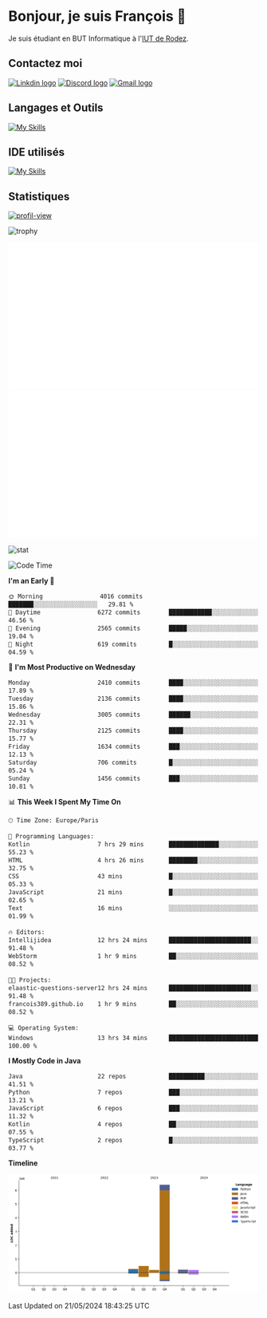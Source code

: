 # Bonjour, je suis François 👋

Je suis étudiant en BUT Informatique à l'[IUT de Rodez](https://iut-rodez.fr).

## Contactez moi

<p>
<a href="https://www.linkedin.com/in/fran%C3%A7ois-de-saint-palais-00985327a/" target="blank"><img src="https://img.shields.io/badge/LinkedIn-0077B5?style=for-the-badge&logo=linkedin&logoColor=white" alt="Linkdin logo"/></a>
<a href="https://discord.gg/francis389" target="blank"><img src="https://img.shields.io/badge/Discord-7289DA?style=for-the-badge&logo=discord&logoColor=white" alt="Discord logo" /></a>
<a href="mailto:francois-sp@gmx.fr" target="blank"><img src="https://img.shields.io/badge/Gmail-D14836?style=for-the-badge&logo=gmail&logoColor=white" alt="Gmail logo"/></a> 
</p>

## Langages et Outils

[![My Skills](https://skillicons.dev/icons?i=java,py,kotlin,spring,git,html,css,sass,svelte,vue,angular,react,bootstrap,ts,jquery,js,php,mysql,sqlite,grafana,linux,windows,figma,postman)](https://skillicons.dev)

## IDE utilisés

[![My Skills](https://skillicons.dev/icons?i=idea,phpstorm,pycharm,androidstudio,vscode,webstorm,eclipse)](https://skillicons.dev)

## Statistiques

[![profil-view](https://komarev.com/ghpvc/?username=francois389&label=Profile%20views&color=0e75b6&style=flat)](https://github.com/ryo-ma/github-profile-trophy)

![trophy](https://github-profile-trophy.vercel.app/?username=Francois389&theme=onedark&column=-1)

![top-lang](https://raw.githubusercontent.com/Francois389/github-stat/master/generated/languages.svg#gh-dark-mode-only)
![](https://raw.githubusercontent.com/Francois389/github-stat/master/generated/overview.svg#gh-dark-mode-only)

![stat](https://github-readme-stats.vercel.app/api?username=francois389&show_icons=true&locale=fr&theme=onedark)

<!--START_SECTION:waka-->
![Code Time](http://img.shields.io/badge/Code%20Time-230%20hrs%209%20mins-blue)

**I'm an Early 🐤** 

```text
🌞 Morning                4016 commits        ███████░░░░░░░░░░░░░░░░░░   29.81 % 
🌆 Daytime                6272 commits        ████████████░░░░░░░░░░░░░   46.56 % 
🌃 Evening                2565 commits        █████░░░░░░░░░░░░░░░░░░░░   19.04 % 
🌙 Night                  619 commits         █░░░░░░░░░░░░░░░░░░░░░░░░   04.59 % 
```
📅 **I'm Most Productive on Wednesday** 

```text
Monday                   2410 commits        ████░░░░░░░░░░░░░░░░░░░░░   17.89 % 
Tuesday                  2136 commits        ████░░░░░░░░░░░░░░░░░░░░░   15.86 % 
Wednesday                3005 commits        ██████░░░░░░░░░░░░░░░░░░░   22.31 % 
Thursday                 2125 commits        ████░░░░░░░░░░░░░░░░░░░░░   15.77 % 
Friday                   1634 commits        ███░░░░░░░░░░░░░░░░░░░░░░   12.13 % 
Saturday                 706 commits         █░░░░░░░░░░░░░░░░░░░░░░░░   05.24 % 
Sunday                   1456 commits        ███░░░░░░░░░░░░░░░░░░░░░░   10.81 % 
```


📊 **This Week I Spent My Time On** 

```text
🕑︎ Time Zone: Europe/Paris

💬 Programming Languages: 
Kotlin                   7 hrs 29 mins       ██████████████░░░░░░░░░░░   55.23 % 
HTML                     4 hrs 26 mins       ████████░░░░░░░░░░░░░░░░░   32.75 % 
CSS                      43 mins             █░░░░░░░░░░░░░░░░░░░░░░░░   05.33 % 
JavaScript               21 mins             █░░░░░░░░░░░░░░░░░░░░░░░░   02.65 % 
Text                     16 mins             ░░░░░░░░░░░░░░░░░░░░░░░░░   01.99 % 

🔥 Editors: 
Intellijidea             12 hrs 24 mins      ███████████████████████░░   91.48 % 
WebStorm                 1 hr 9 mins         ██░░░░░░░░░░░░░░░░░░░░░░░   08.52 % 

🐱‍💻 Projects: 
elaastic-questions-server12 hrs 24 mins      ███████████████████████░░   91.48 % 
francois389.github.io    1 hr 9 mins         ██░░░░░░░░░░░░░░░░░░░░░░░   08.52 % 

💻 Operating System: 
Windows                  13 hrs 34 mins      █████████████████████████   100.00 % 
```

**I Mostly Code in Java** 

```text
Java                     22 repos            ██████████░░░░░░░░░░░░░░░   41.51 % 
Python                   7 repos             ███░░░░░░░░░░░░░░░░░░░░░░   13.21 % 
JavaScript               6 repos             ███░░░░░░░░░░░░░░░░░░░░░░   11.32 % 
Kotlin                   4 repos             ██░░░░░░░░░░░░░░░░░░░░░░░   07.55 % 
TypeScript               2 repos             █░░░░░░░░░░░░░░░░░░░░░░░░   03.77 % 
```



**Timeline**

![Lines of Code chart](https://raw.githubusercontent.com/Francois389/Francois389/main/assets/bar_graph.png)


 Last Updated on 21/05/2024 18:43:25 UTC
<!--END_SECTION:waka-->
